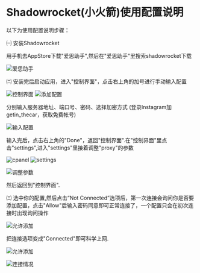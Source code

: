 # Shadowrocket(小火箭)使用配置说明

以下为使用配置说明步骤：

㈠ 安装Shadowrocket

用手机去AppStore下载"爱思助手",然后在"爱思助手"里搜索shadowrocket下载

![爱思助手](https://github.com/emerson666/iphonetool/blob/master/images/i4.jpeg)

㈡ 安装完后启动应用，进入"控制界面"，点击右上角的加号进行手动输入配置

![控制界面](https://github.com/emerson666/iphonetool/blob/master/images/cpanel.png)    ![添加配置](https://github.com/emerson666/iphonetool/blob/master/images/do.jpg)

分别输入服务器地址、端口号、密码、选择加密方式   (登录Instagram加getin_thecar，获取免费帐号)

![输入配置](https://github.com/emerson666/iphonetool/blob/master/images/set5.jpg)

输入完后，点击右上角的"Done"，返回"控制界面".在"控制界面"里点击"settings",进入"settings"里接着调整"proxy"的参数

![cpanel](https://github.com/emerson666/iphonetool/blob/master/images/set8.png)     ![settings](https://github.com/emerson666/iphonetool/blob/master/images/set6.png)   

![调整参数](https://github.com/emerson666/iphonetool/blob/master/images/set7.png)

然后返回到"控制界面".

㈢ 选中你的配置,然后点击“Not Connected”选项后，第一次连接会询问你是否要添加配置，点击"Allow"后输入密码同意即可正常连接了，一个配置只会在初次连接时出现询问操作

![允许添加](https://github.com/emerson666/iphonetool/blob/master/images/allow.png)

把连接选项变成"Connected"即可科学上网.

![允许添加](https://github.com/emerson666/iphonetool/blob/master/images/turn.png)

![连接情况](https://github.com/emerson666/iphonetool/blob/master/images/end.png)
